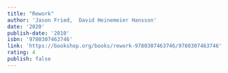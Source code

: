 ```yaml
---
title: "Rework"
author: 'Jason Fried,  David Heinemeier Hansson'
date: '2020'
publish-date: '2010'
isbn: '9780307463746'
link: 'https://bookshop.org/books/rework-9780307463746/9780307463746'
rating: 4
publish: false
---
```


